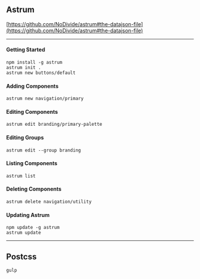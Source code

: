 ## Astrum

[https://github.com/NoDivide/astrum#the-datajson-file](https://github.com/NoDivide/astrum#the-datajson-file)

***

#### Getting Started

```
npm install -g astrum
astrum init .
astrum new buttons/default
```

#### Adding Components

```
astrum new navigation/primary
```

#### Editing Components

```
astrum edit branding/primary-palette
```

#### Editing Groups

```
astrum edit --group branding
```

#### Listing Components

```
astrum list
```

#### Deleting Components

```
astrum delete navigation/utility
```

#### Updating Astrum

```
npm update -g astrum
astrum update
```

***

## Postcss

```gulp```
